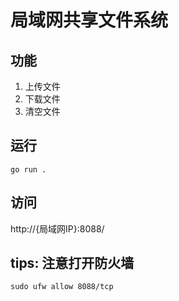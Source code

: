# 局域网共享文件系统

## 功能
1. 上传文件
2. 下载文件
3. 清空文件

## 运行
```
go run .
```
## 访问
http://{局域网IP}:8088/

## tips: 注意打开防火墙
```
sudo ufw allow 8088/tcp
```

